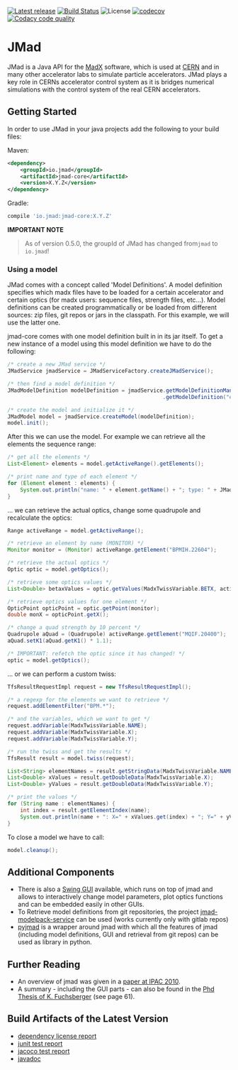 [![Latest release](https://img.shields.io/github/release/jmad/jmad-core.svg?maxAge=1000)](https://github.com/jmad/jmad-core/releases)
[![Build Status](https://travis-ci.com/jmad/jmad-core.svg?branch=master)](https://travis-ci.com/jmad/jmad-core)
![License](https://img.shields.io/github/license/jmad/jmad-core.svg)
[![codecov](https://codecov.io/gh/jmad/jmad-core/branch/master/graph/badge.svg)](https://codecov.io/gh/jmad/jmad-core)
[![Codacy code quality](https://api.codacy.com/project/badge/Grade/b830f8eafc0441199d126967bd87d08c)](https://www.codacy.com/app/jmad/jmad-core?utm_source=github.com&utm_medium=referral&utm_content=jmad/jmad-core&utm_campaign=Badge_Grade)

# JMad

JMad is a Java API for the [MadX](http://mad.web.cern.ch/mad/) software, which is used at [CERN](http://www.cern.ch) and 
in many other accelerator labs to simulate particle accelerators. 
JMad plays a key role in CERNs accelerator control system as it is bridges numerical simulations with the control 
system of the real CERN accelerators. 

## Getting Started

In order to use JMad in your java projects add the following to your build files:

Maven:
```xml
<dependency>
    <groupId>io.jmad</groupId>
    <artifactId>jmad-core</artifactId>
    <version>X.Y.Z</version>
</dependency>
```

Gradle:
```groovy
compile 'io.jmad:jmad-core:X.Y.Z'
```

__IMPORTANT NOTE__
> As of version 0.5.0, the groupId of JMad has changed from```jmad``` to ```io.jmad```!

### Using a model

JMad comes with a concept called 'Model Definitions'. A model definition
specifies which madx files have to be loaded for a certain accelerator 
and certain optics (for madx users: sequence files, strength files, etc...).
Model definitions can be created programmatically or be loaded from different 
sources: zip files, git repos or jars in the classpath. For this example,
we will use the latter one. 

jmad-core comes with one model definition built in in its jar itself. To get a new 
instance of a model using this model definition we have to do the following:

```java
/* create a new JMad service */
JMadService jmadService = JMadServiceFactory.createJMadService();

/* then find a model definition */
JMadModelDefinition modelDefinition = jmadService.getModelDefinitionManager()
                                                 .getModelDefinition("example");

/* create the model and initialize it */
JMadModel model = jmadService.createModel(modelDefinition);
model.init();
``` 

After this we can use the model. For example we can retrieve all the elements the
sequence range:

```java
/* get all the elements */
List<Element> elements = model.getActiveRange().getElements();

/* print name and type of each element */
for (Element element : elements) {
    System.out.println("name: " + element.getName() + "; type: " + JMadElementType.fromElement(element));
}
```

... we can retrieve the actual optics, change some quadrupole and recalculate the optics:

```java
Range activeRange = model.getActiveRange();

/* retrieve an element by name (MONITOR) */
Monitor monitor = (Monitor) activeRange.getElement("BPMIH.22604");

/* retrieve the actual optics */
Optic optic = model.getOptics();

/* retrieve some optics values */
List<Double> betaxValues = optic.getValues(MadxTwissVariable.BETX, activeRange.getElements());

/* retrieve optics values for one element */
OpticPoint opticPoint = optic.getPoint(monitor);
double monX = opticPoint.getX();

/* change a quad strength by 10 percent */
Quadrupole aQuad = (Quadrupole) activeRange.getElement("MQIF.20400");
aQuad.setK1(aQuad.getK1() * 1.1);

/* IMPORTANT: refetch the optic since it has changed! */
optic = model.getOptics();
```

... or we can perform a custom twiss:

```java
TfsResultRequestImpl request = new TfsResultRequestImpl();

/* a regexp for the elements we want to retrieve */
request.addElementFilter("BPM.*");

/* and the variables, which we want to get */
request.addVariable(MadxTwissVariable.NAME);
request.addVariable(MadxTwissVariable.X);
request.addVariable(MadxTwissVariable.Y);

/* run the twiss and get the results */
TfsResult result = model.twiss(request);

List<String> elementNames = result.getStringData(MadxTwissVariable.NAME);
List<Double> xValues = result.getDoubleData(MadxTwissVariable.X);
List<Double> yValues = result.getDoubleData(MadxTwissVariable.Y);

/* print the values */
for (String name : elementNames) {
    int index = result.getElementIndex(name);
    System.out.println(name + ": X=" + xValues.get(index) + "; Y=" + yValues.get(index) + ";");
}
```

To close a model we have to call:
```java
model.cleanup();
```

## Additional Components

* There is also a [Swing GUI](https://github.com/jmad/jmad-gui) available, which
runs on top of jmad and allows to interactively change model parameters, plot
optics functions and can be embedded easily in other GUIs.
* To Retrieve model definitions from git repositories, the project 
[jmad-modelpack-service](https://github.com/jmad/jmad-modelpack-service)
can be used (works currently only with gitlab repos)
* [pyjmad](https://github.com/pymad/pyjmad) is a wrapper around jmad with which
all the features of jmad (including model definitions, GUI and retrieval from git repos) 
can be used as library in python.

## Further Reading

* An overview of jmad was given in a [paper at IPAC 2010](http://accelconf.web.cern.ch/AccelConf/IPAC10/papers/MOPEC006.pdf).
* A summary - including the GUI parts - can also be found in the [Phd Thesis of K. Fuchsberger](http://cds.cern.ch/record/1377386/files/CERN-THESIS-2011-075.pdf) (see page 61).  

## Build Artifacts of the Latest Version
 
* [dependency license report](https://jmad.io/jmad-core/dependency-license/index.html)
* [junit test report](https://jmad.io/jmad-core/tests/test/index.html)
* [jacoco test report](https://jmad.io/jmad-core/jacoco/test/html/index.html) 
* [javadoc](https://jmad.io/jmad-core/javadoc/index.html) 


